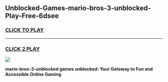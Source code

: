 
## Unblocked-Games-mario-bros-3-unblocked-Play-Free-6dsee
<h3>
<a href="https://premium76.site?title=mario-bros-3-unblocked&ref=23A">CLICK TO PLAY</a></h3>
<hr>

<h3>
<a href="https://premium76.site?title=mario-bros-3-unblocked&ref=23A">CLICK 2 PLAY</a>
  
</h3>

<a href="https://premium76.site?title=mario-bros-3-unblocked&ref=23A"><img src="https://clearcache.store/games.png"></a>


**mario-bros-3-unblocked games unblocked: Your Gateway to Fun and Accessible Online Gaming**
